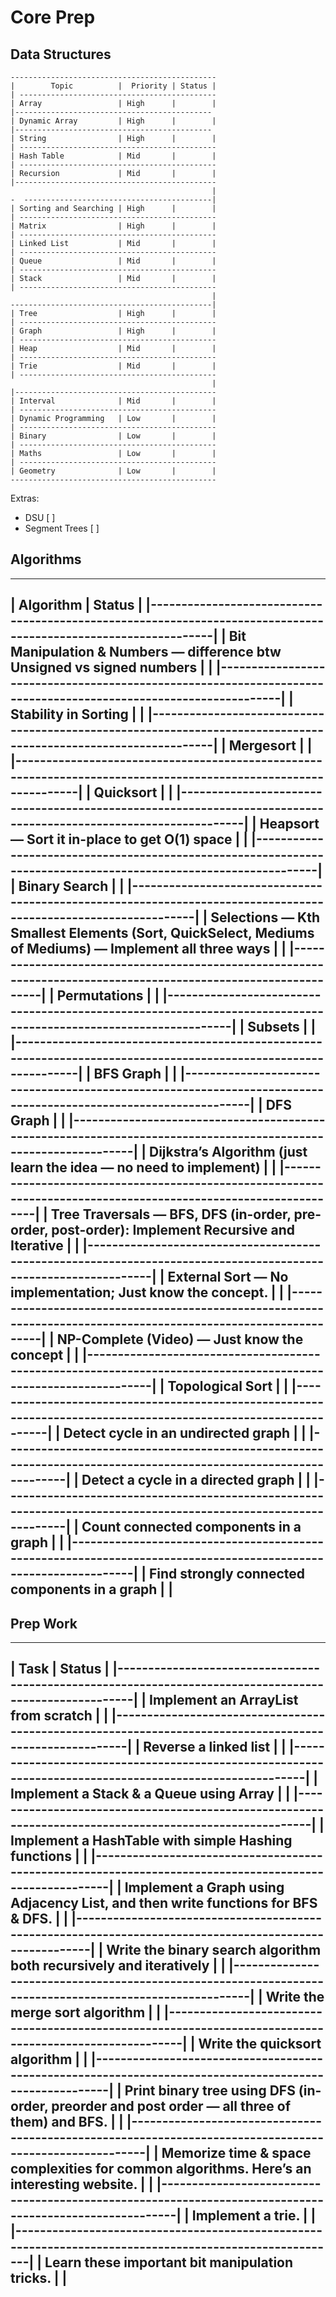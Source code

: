 # Core Prep 

## Data Structures

    ----------------------------------------------
    |        Topic          |  Priority | Status |
    | --------------------------------------------
    | Array                 | High      |        |
    |--------------------------------------------
    | Dynamic Array         | High      |        |
    |--------------------------------------------
    | String                | High      |        |
    | --------------------------------------------
    | Hash Table            | Mid       |        |
    | --------------------------------------------
    | Recursion             | Mid       |        |
    |---------------------------------------------
                                                 |
    -  ------------------------------------------|
    | Sorting and Searching | High      |        |
    | --------------------------------------------
    | Matrix                | High      |        |
    | --------------------------------------------
    | Linked List           | Mid       |        |
    | --------------------------------------------
    | Queue                 | Mid       |        |
    | --------------------------------------------
    | Stack                 | Mid       |        |
    | --------------------------------------------
                                                 |
    ---------------------------------------------|
    | Tree                  | High      |        |
    | --------------------------------------------
    | Graph                 | High      |        |
    | --------------------------------------------
    | Heap                  | Mid       |        |
    | --------------------------------------------
    | Trie                  | Mid       |        |
    | --------------------------------------------
                                                 |
    |---------------------------------------------
    | Interval              | Mid       |        |
    | --------------------------------------------
    | Dynamic Programming   | Low       |        |
    | --------------------------------------------
    | Binary                | Low       |        |
    | --------------------------------------------
    | Maths                 | Low       |        |
    | --------------------------------------------
    | Geometry              | Low       |        |
    ----------------------------------------------


Extras: 
  * DSU [ ]
  * Segment Trees [ ]


## Algorithms

   ------------------------------------------------------------------------------------------------------------------
   |                                   Algorithm                                                           | Status |
   |----------------------------------------------------------------------------------------------------------------|
   | Bit Manipulation & Numbers — difference btw Unsigned vs signed numbers                                |        |
   |----------------------------------------------------------------------------------------------------------------|
   | Stability in Sorting                                                                                  |        |
   |----------------------------------------------------------------------------------------------------------------|
   | Mergesort                                                                                             |        |
   |----------------------------------------------------------------------------------------------------------------|
   | Quicksort                                                                                             |        | 
   |----------------------------------------------------------------------------------------------------------------|
   | Heapsort — Sort it in-place to get O(1) space                                                         |        |
   |----------------------------------------------------------------------------------------------------------------|
   | Binary Search                                                                                         |        |
   |----------------------------------------------------------------------------------------------------------------|
   | Selections — Kth Smallest Elements (Sort, QuickSelect, Mediums of Mediums) — Implement all three ways |        |
   |----------------------------------------------------------------------------------------------------------------|
   | Permutations                                                                                          |        |
   |----------------------------------------------------------------------------------------------------------------|
   | Subsets                                                                                               |        |
   |----------------------------------------------------------------------------------------------------------------|
   | BFS Graph                                                                                             |        |
   |----------------------------------------------------------------------------------------------------------------|
   | DFS Graph                                                                                             |        |
   |----------------------------------------------------------------------------------------------------------------|
   | Dijkstra’s Algorithm (just learn the idea — no need to implement)                                     |        |
   |----------------------------------------------------------------------------------------------------------------|
   | Tree Traversals — BFS, DFS (in-order, pre-order, post-order): Implement Recursive and Iterative       |        | 
   |----------------------------------------------------------------------------------------------------------------|
   | External Sort — No implementation; Just know the concept.                                             |        |
   |----------------------------------------------------------------------------------------------------------------|
   | NP-Complete (Video) — Just know the concept                                                           |        |
   |----------------------------------------------------------------------------------------------------------------|
   | Topological Sort                                                                                      |        |
   |----------------------------------------------------------------------------------------------------------------|
   | Detect cycle in an undirected graph                                                                   |        |
   |----------------------------------------------------------------------------------------------------------------|
   | Detect a cycle in a directed graph                                                                    |        |
   |----------------------------------------------------------------------------------------------------------------|
   | Count connected components in a graph                                                                 |        |
   |----------------------------------------------------------------------------------------------------------------|
   | Find strongly connected components in a graph                                                         |        |
   ------------------------------------------------------------------------------------------------------------------


## Prep Work

   ---------------------------------------------------------------------------------------------------------- 
   |                                     Task                                                     |  Status |
   |--------------------------------------------------------------------------------------------------------| 
   | Implement an ArrayList from scratch                                                          |         |
   |--------------------------------------------------------------------------------------------------------| 
   | Reverse a linked list                                                                        |         |
   |--------------------------------------------------------------------------------------------------------| 
   | Implement a Stack & a Queue using Array                                                      |         |
   |--------------------------------------------------------------------------------------------------------| 
   | Implement a HashTable with simple Hashing functions                                          |         |
   |--------------------------------------------------------------------------------------------------------| 
   | Implement a Graph using Adjacency List, and then write functions for BFS & DFS.              |         |
   |--------------------------------------------------------------------------------------------------------| 
   | Write the binary search algorithm both recursively and iteratively                           |         |
   |--------------------------------------------------------------------------------------------------------| 
   | Write the merge sort algorithm                                                               |         |
   |--------------------------------------------------------------------------------------------------------| 
   | Write the quicksort algorithm                                                                |         |
   |--------------------------------------------------------------------------------------------------------| 
   | Print binary tree using DFS (in-order, preorder and post order — all three of them) and BFS. |         |
   |--------------------------------------------------------------------------------------------------------| 
   | Memorize time & space complexities for common algorithms. Here’s an interesting website.     |         |
   |--------------------------------------------------------------------------------------------------------| 
   | Implement a trie.                                                                            |         |
   |--------------------------------------------------------------------------------------------------------| 
   | Learn these important bit manipulation tricks.                                               |         |
   ----------------------------------------------------------------------------------------------------------

